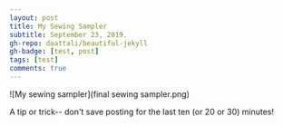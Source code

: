 ```yaml
---
layout: post
title: My Sewing Sampler
subtitle: September 23, 2019.
gh-repo: daattali/beautiful-jekyll
gh-badge: [test, post]
tags: [test]
comments: true
---
```


![My sewing sampler](final sewing sampler.png)

A tip or trick-- don't save posting for the last ten (or 20 or 30) minutes!
